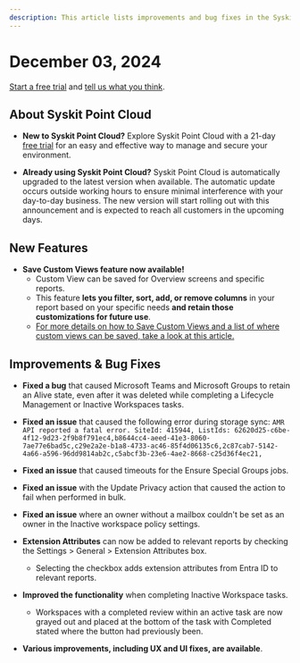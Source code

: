 ```yaml
---
description: This article lists improvements and bug fixes in the Syskit Point Cloud version 2024.6.72.5
---
```


# December 03, 2024

[Start a free trial](https://www.syskit.com/products/point/free-trial/) and [tell us what you think](https://www.syskit.com/company/contact-us/).

## About Syskit Point Cloud

* **New to Syskit Point Cloud?** Explore Syskit Point Cloud with a 21-day [free trial](https://www.syskit.com/products/point/free-trial/) for an easy and effective way to manage and secure your environment.

* **Already using Syskit Point Cloud?** Syskit Point Cloud is automatically upgraded to the latest version when available. The automatic update occurs outside working hours to ensure minimal interference with your day-to-day business. The new version will start rolling out with this announcement and is expected to reach all customers in the upcoming days.

## New Features

* **Save Custom Views feature now available!**
  * Custom View can be saved for Overview screens and specific reports.
  * This feature **lets you filter, sort, add, or remove columns** in your report based on your specific needs **and retain those customizations for future use**.
  * [For more details on how to Save Custom Views and a list of where custom views can be saved, take a look at this article.](../../governance-and-automation/automated-workflows/inactive-workspaces-admin.md)

## Improvements & Bug Fixes

* **Fixed a bug** that caused Microsoft Teams and Microsoft Groups to retain an Alive state, even after it was deleted while completing a Lifecycle Management or Inactive Workspaces tasks. 

* **Fixed an issue** that caused the following error during storage sync: `AMR API reported a fatal error. SiteId: 415944, ListIds: 62620d25-c6be-4f12-9d23-2f9b8f791ec4,b8644cc4-aeed-41e3-8060-7ae77e6bad5c,c29e2a2e-b1a8-4733-ac46-85f4d06135c6,2c87cab7-5142-4a66-a596-96dd9814ab2c,c5abcf3b-23e6-4ae2-8668-c25d36f4ec21,`

* **Fixed an issue** that caused timeouts for the Ensure Special Groups jobs. 

* **Fixed an issue** with the Update Privacy action that caused the action to fail when performed in bulk. 

* **Fixed an issue** where an owner without a mailbox couldn't be set as an owner in the Inactive workspace policy settings.

* **Extension Attributes** can now be added to relevant reports by checking the Settings > General > Extension Attributes box.
  * Selecting the checkbox adds extension attributes from Entra ID to relevant reports. 

* **Improved the functionality** when completing Inactive Workspace tasks.
  * Workspaces with a completed review within an active task are now grayed out and placed at the bottom of the task with Completed stated where the button had previously been. 

* **Various improvements, including UX and UI fixes, are available**.